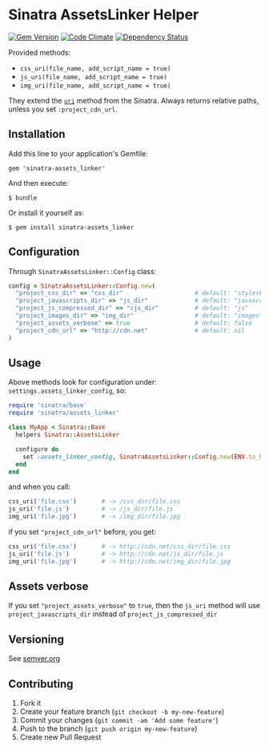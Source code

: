 # Sinatra AssetsLinker Helper

[![Gem Version](https://badge.fury.io/rb/sinatra-assets_linker.svg)](http://badge.fury.io/rb/sinatra-assets_linker)
[![Code Climate](https://codeclimate.com/github/skopciewski/sinatra-assets_linker/badges/gpa.svg)](https://codeclimate.com/github/skopciewski/sinatra-assets_linker)
[![Dependency Status](https://gemnasium.com/badges/github.com/skopciewski/sinatra-assets_linker.svg)](https://gemnasium.com/github.com/skopciewski/sinatra-assets_linker)


Provided methods:
* `css_uri(file_name, add_script_name = true)`
* `js_uri(file_name, add_script_name = true)`
* `img_uri(file_name, add_script_name = true)`

They extend the [`uri`][uri] method from the Sinatra.
Always returns relative paths, unless you set `:project_cdn_url`.

## Installation

Add this line to your application's Gemfile:

    gem 'sinatra-assets_linker'

And then execute:

    $ bundle

Or install it yourself as:

    $ gem install sinatra-assets_linker

## Configuration

Through `SinatraAssetsLinker::Config` class:

```ruby
config = SinatraAssetsLinker::Config.new(
  "project_css_dir" => "css_dir"                    # default: "stylesheets"
  "project_javascripts_dir" => "js_dir"             # default: "javascripts"
  "project_js_compressed_dir" => "cjs_dir"          # default: "js"
  "project_images_dir" => "img_dir"                 # default: "images"
  "project_assets_verbose" => true                  # default: false
  "project_cdn_url" => "http://cdn.net"             # default: nil
)
```

## Usage

Above methods look for configuration under: `settings.assets_linker_config`, so:

```ruby
require 'sinatra/base'
require 'sinatra/assets_linker'

class MyApp < Sinatra::Base
  helpers Sinatra::AssetsLinker

  configure do
    set :assets_linker_config, SinatraAssetsLinker::Config.new(ENV.to_h)
  end
end
```

and when you call:

```ruby
css_uri('file.css')       # -> /css_dir/file.css
js_uri('file.js')         # -> /js_dir/file.js
img_uri('file.jpg')       # -> /img_dir/file.jpg
```

if you set `"project_cdn_url"` before, you get:

```ruby
css_uri('file.css')       # -> http://cdn.net/css_dir/file.css
js_uri('file.js')         # -> http://cdn.net/js_dir/file.js
img_uri('file.jpg')       # -> http://cdn.net/img_dir/file.jpg
```

## Assets verbose

If you set `"project_assets_verbose"` to `true`, then the `js_uri` method will
use `project_javascripts_dir` instead of `project_js_compressed_dir`

## Versioning

See [semver.org][semver]


## Contributing

1. Fork it
2. Create your feature branch (`git checkout -b my-new-feature`)
3. Commit your changes (`git commit -am 'Add some feature'`)
4. Push to the branch (`git push origin my-new-feature`)
5. Create new Pull Request

[uri]: https://github.com/sinatra/sinatra/blob/master/lib/sinatra/base.rb#L265
[semver]: http://semver.org/
